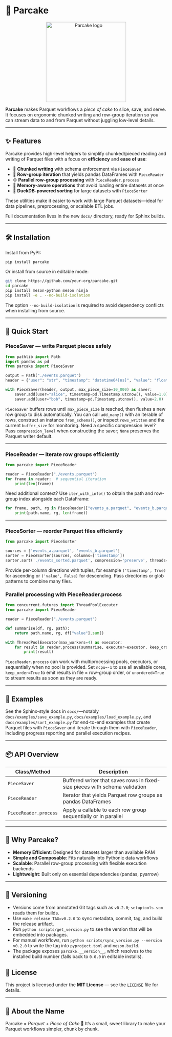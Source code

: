 # 🧁 Parcake

<p align="center">
  <img src="media/parcake.png" alt="Parcake logo" width="250"/>
</p>

**Parcake** makes Parquet workflows a *piece of cake* to slice, save, and serve.
It focuses on ergonomic chunked writing and row-group iteration so you can
stream data to and from Parquet without juggling low-level details.

---

## ✨ Features

Parcake provides high-level helpers to simplify chunked/pieced reading and
writing of Parquet files with a focus on **efficiency** and **ease of use**:

- 🍰 **Chunked writing** with schema enforcement via `PieceSaver`
- 🔁 **Row-group iteration** that yields pandas DataFrames with `PieceReader`
- ⚙️ **Parallel row-group processing** with `PieceReader.process`
- 💾 **Memory-aware operations** that avoid loading entire datasets at once
- 🔽 **DuckDB-powered sorting** for large datasets with `PieceSorter`

These utilities make it easier to work with large Parquet datasets—ideal for
data pipelines, preprocessing, or scalable ETL jobs.

Full documentation lives in the new `docs/` directory, ready for Sphinx builds.

---

## 🛠️ Installation

Install from PyPI:

```bash
pip install parcake
```

Or install from source in editable mode:

```bash
git clone https://github.com/your-org/parcake.git
cd parcake
pip install meson-python meson ninja
pip install -e . --no-build-isolation
```

The option `--no-build-isolation` is required to avoid dependency conflicts when
installing from source.

---

## 🚀 Quick Start

### PieceSaver — write Parquet pieces safely

```python
from pathlib import Path
import pandas as pd
from parcake import PieceSaver

output = Path("./events.parquet")
header = {"user": "str", "timestamp": "datetime64[ns]", "value": "float"}

with PieceSaver(header, output, max_piece_size=10_000) as saver:
    saver.add(user="alice", timestamp=pd.Timestamp.utcnow(), value=1.0)
    saver.add(user="bob", timestamp=pd.Timestamp.utcnow(), value=2.0)
```

`PieceSaver` buffers rows until `max_piece_size` is reached, then flushes a new
row group to disk automatically. You can call `add_many()` with an iterable of
rows, construct an instance `from_schema()`, or inspect `rows_written` and the
current `buffer_size` for monitoring. Need a specific compression level? Pass
`compression_level` when constructing the saver; `None` preserves the Parquet
writer default.

---

### PieceReader — iterate row groups efficiently

```python
from parcake import PieceReader

reader = PieceReader("./events.parquet")
for frame in reader:  # sequential iteration
    print(len(frame))
```

Need additional context? Use `iter_with_info()` to obtain the path and row-group
index alongside each DataFrame:

```python
for frame, path, rg in PieceReader(["events_a.parquet", "events_b.parquet"]).iter_with_info():
    print(path.name, rg, len(frame))
```

---

### PieceSorter — reorder Parquet files efficiently

```python
from parcake import PieceSorter

sources = ['events_a.parquet', 'events_b.parquet']
sorter = PieceSorter(sources, columns=['timestamp'])
sorter.sort('./events_sorted.parquet', compression='preserve', threads=4)
```

Provide per-column directions with tuples, for example `('timestamp', True)` for ascending or `('value', False)` for descending. Pass directories or glob patterns to combine many files.

### Parallel processing with PieceReader.process

```python
from concurrent.futures import ThreadPoolExecutor
from parcake import PieceReader

reader = PieceReader("./events.parquet")

def summarise(df, rg, path):
    return path.name, rg, df["value"].sum()

with ThreadPoolExecutor(max_workers=4) as executor:
    for result in reader.process(summarise, executor=executor, keep_order=True):
        print(result)
```

`PieceReader.process` can work with multiprocessing pools, executors, or
sequentially when no pool is provided. Set `ncpu=-1` to use all available cores,
`keep_order=True` to emit results in file × row-group order, or `unordered=True`
to stream results as soon as they are ready.

---

## 🧪 Examples

See the Sphinx-style docs in `docs/`—notably `docs/examples/save_example.py`, `docs/examples/load_example.py`, and `docs/examples/sort_example.py` for end-to-end
examples that create Parquet files with `PieceSaver` and iterate through them
with `PieceReader`, including progress reporting and parallel execution recipes.

---

## 📦 API Overview

| Class/Method | Description |
|--------------|-------------|
| `PieceSaver` | Buffered writer that saves rows in fixed-size pieces with schema validation |
| `PieceReader` | Iterator that yields Parquet row groups as pandas DataFrames |
| `PieceReader.process` | Apply a callable to each row group sequentially or in parallel |

---

## 🧠 Why Parcake?

- **Memory Efficient**: Designed for datasets larger than available RAM
- **Simple and Composable**: Fits naturally into Pythonic data workflows
- **Scalable**: Parallel row-group processing with flexible execution backends
- **Lightweight**: Built only on essential dependencies (pandas, pyarrow)

---

## 🔖 Versioning

- Versions come from annotated Git tags such as `v0.2.0`; `setuptools-scm` reads them for builds.
- Use `make release TAG=v0.2.0` to sync metadata, commit, tag, and build the release artifact.
- Run `python scripts/get_version.py` to see the version that will be embedded into packages.
- For manual workflows, run `python scripts/sync_version.py --version v0.2.0` to write the tag into `pyproject.toml` and `meson.build`.
- The package exposes `parcake.__version__`, which resolves to the installed build number (falls back to `0.0.0` in editable installs).

## 📜 License

This project is licensed under the **MIT License** — see the [`LICENSE`](LICENSE)
file for details.

---

## 🧁 About the Name

Parcake = *Parquet* + *Piece of Cake* 🍰
It’s a small, sweet library to make your Parquet workflows simpler, chunk by
chunk.
